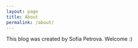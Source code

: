 ```yaml
---
layout: page
title: About
permalink: /about/
---
```

 
This blog was created by Sofia Petrova.
Welcome :)
